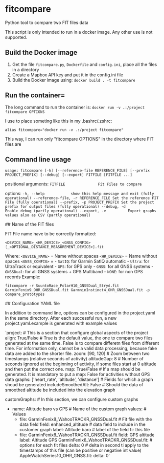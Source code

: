 # fitcompare
Python tool to compare two FIT files data

This script is only intended to run in a docker image. Any other use is not supported.

## Build the Docker image
1. Get the file `fitcompare.py`, `Dockerfile` and `config.ini`, place all the files in a directory
2. Create a Mapbox API key and put it in the config.ini file
3. Build the Docker image using: `docker build . -t fitcompare`

## Run the container=
The long command to run the container is:
`docker run -v .:/project fitcompare OPTIONS`

I use to place someting like this in my .bashrc/.zshrc:

`alias fitcompare="docker run -v .:/project fitcompare"`

This way, I can run only "fitcompare OPTIONS" in the directory where FIT files are 

## Command line usage

`usage: fitcompare [-h] [--reference-file REFERENCE_FILE]
                     [--prefix PROJECT_PREFIX] [--debug] [--export]
                     FITFILE [FITFILE ...]`
                     
positional arguments:
  `FITFILE               Fit Files to compare`

options:
  `-h, --help            show this help message and exit (fully operational)
  --reference-file, -r REFERENCE_FILE
                        Set the reference FIT File (fully operational)
  --prefix, -p PROJECT_PREFIX
                        Set the project prefix for output files (fully operational)
  --debug, -d           Enable debug (partly operational)
  --export, -e          Export graphs values also as CSV (partly operational)`

## Name of the FIT files
  
FIT File name have to be correctly formatted:

`<DEVICE_NAME>_<HR_DEVICE>_<GNSS_CONFIG>[_<OPTIONAL_DISTANCE_MEASUREMENT_DEVICE>].fit`

Where:
`<DEVICE_NAME>` = Name without spaces
`<HR_DEVICE>` = Name without spaces
`<GNSS_CONFIG>` =  - `SatIQ`:    for Garmin SatIQ automatic
                 - `Ultra`:    for UltraTrack or equivalent
                 - `GPS`:      for GPS only
                 - `GNSS`:     for all GNSS systems
                 - `GNSSDual`: for all GNSS systems + GPS Multiband
                 - `NONE`:     for non GPS records
Example:

`fitcompare -r SuuntoRace_PolarH10_GNSSDual_Stryd.fit GarminFenix9_OHR_GNSSDual.fit GarmninInstinct4_OHR_GNSSDual.fit -p compare_prototypes`

## Configuration YAML file

In addition to command line, options can be configured in the project.yaml in the same directory.
After each successful run, a new project.yaml.example is generated with example values

`project: # This is a section that configure global aspects of the project
  align: True/False # True is the default value, the one to compare two files generated at the same time. False is to compare differetn files from different time. For information only, cannot be a valid data processing, because fake data are added to the shorter file.
  zoom: [90, 120] # Zoom between two timestamps (relative seconds of activity)
  altitudeGap: 8  # Number of seconds ignored at the beginning of activity, if some files start at 0 altitude and then put the correct one.
  map: True/False # If a map should be generated. It is mandatory to put a map: False for activities without GPS data
  graphs: ['heart_rate', 'altitude', 'distance'] # Fields for which a graph shoud be generated
  includeSmoothedAlt: False # Should the data of smoothed altitude be included into the elevation graph
  
customGraphs: # In this section, we can configure custom graphs
  - name: Altitude baro vs GPS # Name of the custom graph
    values: # Values
      - file: GarminFenix8_WahooTRACKR_GNSSDual.fit # Fit file with the data field
        field: enhanced_altitude # data field to include in the customer graph
        label: Altitude baro # label of the field fir this file
      - file: GarminFenix8_WahooTRACKR_GNSSDual.fit 
        field: GPS altitude
        label: Altitude GPS
GarminFenix8_WahooTRACKR_GNSSDual.fit: # options for each fit files
  delta: 0 # delta in second ti apply to the timestamps of this file (can be positive or negative int value)
AppleWatchSeries10_OHR_GNSS.fit:
  delta: 0`
